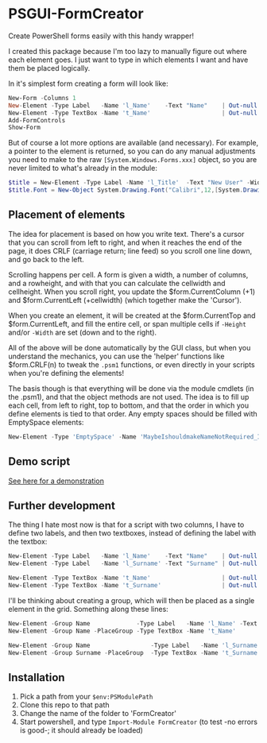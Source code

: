 # PSGUI-FormCreator
Create PowerShell forms easily with this handy wrapper!

I created this package because I'm too lazy to manually figure out where each element goes. 
I just want to type in which elements I want and have them be placed logically.

In it's simplest form creating a form will look like:
```powershell
New-Form -Columns 1
New-Element -Type Label   -Name 'l_Name'    -Text "Name"    | Out-null   
New-Element -Type TextBox -Name 't_Name'                    | Out-null
Add-FormControls
Show-Form 
```

But of course a lot more options are available (and necessary).
For example, a pointer to the element is returned, so you can do any manual adjustments you need to make to the raw `[System.Windows.Forms.xxx]` object, so you are never limited to what's already in the module:

```powershell
$title = New-Element -Type Label -Name 'l_Title'  -Text "New User" -Width $Columns 
$title.Font = New-Object System.Drawing.Font("Calibri",12,[System.Drawing.FontStyle]::Underline)
```

## Placement of elements
The idea for placement is based on how you write text. There's a cursor that you can scroll from left to right, 
and when it reaches the end of the page, it does CRLF (carriage return; line feed) so you scroll one line down, and go back 
to the left.

Scrolling happens per cell. A form is given a width, a number of columns, and a rowheight, and with that you can calculate the cellwidth and cellheight. When you scroll right, you update the $form.CurrentColumn (+1) and $form.CurrentLeft (+cellwidth) (which together make the 'Cursor').

When you create an element, it will be created at the $form.CurrentTop and $form.CurrentLeft, and fill the entire cell, or span multiple cells if `-Height` and/or `-Width` are set (down and to the right).

All of the above will be done automatically by the GUI class, but when you understand the mechanics, you can use the 'helper'
functions like $form.CRLF(n) to tweak the `.psm1` functions, or even directly in your scripts when you're defining the elements!

The basis though is that everything will be done via the module cmdlets (in the .psm1), and that the object methods are not 
used. The idea is to fill up each cell, from left to right, top to bottom, and that the order in which you define elements 
is tied to that order. Any empty spaces should be filled with EmptySpace elements:
```powershell
New-Element -Type 'EmptySpace' -Name 'MaybeIshouldmakeNameNotRequired_ImNotSure' -Width 2
```

## Demo script
[See here for a demonstration](Examples/Example_v2.ps1)

## Further development
The thing I hate most now is that for a script with two columns, I have to define two labels, and then two textboxes, instead of defining the label with the textbox:
```powershell
New-Element -Type Label   -Name 'l_Name'    -Text "Name"    | Out-null   
New-Element -Type Label   -Name 'l_Surname' -Text "Surname" | Out-null

New-Element -Type TextBox -Name 't_Name'                    | Out-null
New-Element -Type TextBox -Name 't_Surname'                 | Out-null
```
I'll be thinking about creating a group, which will then be placed as a single element in the grid.
Something along these lines:
```powershell
New-Element -Group Name             -Type Label   -Name 'l_Name' -Text "Name" | Out-null 
New-Element -Group Name -PlaceGroup -Type TextBox -Name 't_Name'              | Out-null

New-Element -Group Name                 -Type Label   -Name 'l_Surname' -Text "Surname" | Out-null
New-Element -Group Surname -PlaceGroup  -Type TextBox -Name 't_Surname'                 | Out-null
```

## Installation
1. Pick a path from your `$env:PSModulePath`
2. Clone this repo to that path
3. Change the name of the folder to 'FormCreator' 
4. Start powershell, and type `Import-Module FormCreator` (to test -no errors is good-; it should already be loaded)
